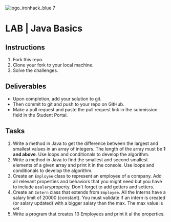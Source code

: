 ![logo_ironhack_blue 7](https://user-images.githubusercontent.com/23629340/40541063-a07a0a8a-601a-11e8-91b5-2f13e4e6b441.png)

# LAB | Java Basics

<!-- Labs are mandatory and must be completed before the end of the next week.

You make work collaboratively with your classmates, but you may not copy and paste another student's code. -->

## Instructions

<!-- - Create a new GitHub repository named `Enterprise-Java-Development-1.01`
- Upload the code for all of the following prompts to your repository.
- Submit a URL link to your repository below. -->

1. Fork this repo.
2. Clone your fork to your local machine.
3. Solve the challenges.

## Deliverables

- Upon completion, add your solution to git.
- Then commit to git and push to your repo on GitHub.
- Make a pull request and paste the pull request link in the submission field in the Student Portal.

## Tasks

1. Write a method in Java to get the difference between the largest and smallest values in an array of integers. The
   length of the array must be **1 and above**. Use loops and conditionals to develop the algorithm.
2. Write a method in Java to find the smallest and second smallest elements of a given array and print it in the
   console. Use loops and conditionals to develop the algorithm.
3. Create an `Employee` class to represent an employee of a company. Add all relevant properties and behaviors that you
   might need but you have to include a`salary`property. Don't forget to add getters and setters.
4. Create an `Intern` class that extends from `Employee`. All the Interns have a salary limit of 20000 (constant). You
   must validate if an intern is created (or salary updated) with a bigger salary than the max. The max value is set.
5. Write a program that creates 10 Employees and print it al the properties.